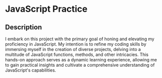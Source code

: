 # JavaScript Practice

## Description

I embark on this project with the primary goal of honing and elevating my proficiency in JavaScript. My intention is to refine my coding skills by immersing myself in the creation of diverse projects, delving into a multitude of JavaScript functions, methods, and other intricacies. This hands-on approach serves as a dynamic learning experience, allowing me to gain practical insights and cultivate a comprehensive understanding of JavaScript's capabilities.
